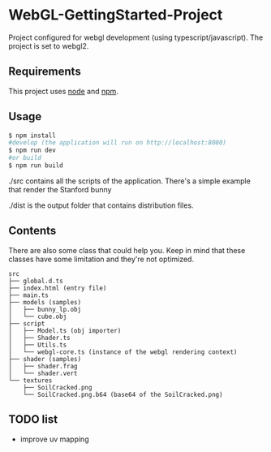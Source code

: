# WebGL-GettingStarted-Project
Project configured for webgl development (using typescript/javascript).
The project is set to webgl2.


## Requirements
This project uses [node](http://nodejs.org) and [npm](https://npmjs.com).

## Usage

```sh
$ npm install
#develop (the application will run on http://localhost:8080)
$ npm run dev
#or build
$ npm run build
```

./src contains all the scripts of the application. There's a simple example that render the Stanford bunny

./dist is the output folder that contains distribution files.

## Contents

There are also some class that could help you.
Keep in mind that these classes have some limitation and they're not optimized.

```
src
├── global.d.ts
├── index.html (entry file)
├── main.ts
├── models (samples)
│   ├── bunny_lp.obj
│   └── cube.obj
├── script
│   ├── Model.ts (obj importer)
│   ├── Shader.ts
│   ├── Utils.ts
│   └── webgl-core.ts (instance of the webgl rendering context)
├── shader (samples)
│   ├── shader.frag
│   └── shader.vert
└── textures
    ├── SoilCracked.png
    └── SoilCracked.png.b64 (base64 of the SoilCracked.png)
```

## TODO list
- improve uv mapping